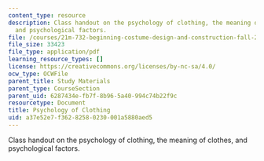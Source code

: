```yaml
---
content_type: resource
description: Class handout on the psychology of clothing, the meaning of clothes,
  and psychological factors.
file: /courses/21m-732-beginning-costume-design-and-construction-fall-2008/a37e52e7f36282580230001a5880aed5_notes.pdf
file_size: 33423
file_type: application/pdf
learning_resource_types: []
license: https://creativecommons.org/licenses/by-nc-sa/4.0/
ocw_type: OCWFile
parent_title: Study Materials
parent_type: CourseSection
parent_uid: 6287434e-fb7f-8b96-5a40-994c74b22f9c
resourcetype: Document
title: Psychology of Clothing
uid: a37e52e7-f362-8258-0230-001a5880aed5
---
```

Class handout on the psychology of clothing, the meaning of clothes, and psychological factors.